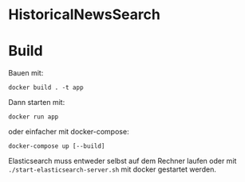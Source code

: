 # HistoricalNewsSearch

# Build

Bauen mit:

`docker build . -t app`

Dann starten mit:

`docker run app`

oder einfacher mit docker-compose:

`docker-compose up [--build]`

Elasticsearch muss entweder selbst auf dem Rechner laufen oder mit `./start-elasticsearch-server.sh` mit docker gestartet werden.
